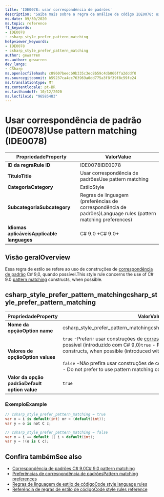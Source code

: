 ```yaml
---
title: 'IDE0078: usar correspondência de padrões'
description: 'Saiba mais sobre a regra de análise de código IDE0078: usar correspondência de padrões'
ms.date: 09/30/2020
ms.topic: reference
f1_keywords:
- IDE0078
- csharp_style_prefer_pattern_matching
helpviewer_keywords:
- IDE0078
- csharp_style_prefer_pattern_matching
author: gewarren
ms.author: gewarren
dev_langs:
- CSharp
ms.openlocfilehash: c89607beecb9b335c3ec8b59c4db066ffa2dddf0
ms.sourcegitcommit: b59237ca4ec763969a0dd775a3f8f39f8c59fe24
ms.translationtype: MT
ms.contentlocale: pt-BR
ms.lasthandoff: 10/12/2020
ms.locfileid: "96585483"
---
```

# <a name="use-pattern-matching-ide0078"></a><span data-ttu-id="7eff4-103">Usar correspondência de padrão (IDE0078)</span><span class="sxs-lookup"><span data-stu-id="7eff4-103">Use pattern matching (IDE0078)</span></span>

|<span data-ttu-id="7eff4-104">Propriedade</span><span class="sxs-lookup"><span data-stu-id="7eff4-104">Property</span></span>|<span data-ttu-id="7eff4-105">Valor</span><span class="sxs-lookup"><span data-stu-id="7eff4-105">Value</span></span>|
|-|-|
| <span data-ttu-id="7eff4-106">**ID da regra**</span><span class="sxs-lookup"><span data-stu-id="7eff4-106">**Rule ID**</span></span> | <span data-ttu-id="7eff4-107">IDE0078</span><span class="sxs-lookup"><span data-stu-id="7eff4-107">IDE0078</span></span> |
| <span data-ttu-id="7eff4-108">**Título**</span><span class="sxs-lookup"><span data-stu-id="7eff4-108">**Title**</span></span> | <span data-ttu-id="7eff4-109">Usar correspondência de padrões</span><span class="sxs-lookup"><span data-stu-id="7eff4-109">Use pattern matching</span></span> |
| <span data-ttu-id="7eff4-110">**Categoria**</span><span class="sxs-lookup"><span data-stu-id="7eff4-110">**Category**</span></span> | <span data-ttu-id="7eff4-111">Estilo</span><span class="sxs-lookup"><span data-stu-id="7eff4-111">Style</span></span> |
| <span data-ttu-id="7eff4-112">**Subcategoria**</span><span class="sxs-lookup"><span data-stu-id="7eff4-112">**Subcategory**</span></span> | <span data-ttu-id="7eff4-113">Regras de linguagem (preferências de correspondência de padrões)</span><span class="sxs-lookup"><span data-stu-id="7eff4-113">Language rules (pattern matching preferences)</span></span> |
| <span data-ttu-id="7eff4-114">**Idiomas aplicáveis**</span><span class="sxs-lookup"><span data-stu-id="7eff4-114">**Applicable languages**</span></span> | <span data-ttu-id="7eff4-115">C# 9.0 +</span><span class="sxs-lookup"><span data-stu-id="7eff4-115">C# 9.0+</span></span> |

## <a name="overview"></a><span data-ttu-id="7eff4-116">Visão geral</span><span class="sxs-lookup"><span data-stu-id="7eff4-116">Overview</span></span>

<span data-ttu-id="7eff4-117">Essa regra de estilo se refere ao uso de construções de [correspondência de padrão](../../../csharp/whats-new/csharp-9.md#pattern-matching-enhancements) C# 9,0, quando possível.</span><span class="sxs-lookup"><span data-stu-id="7eff4-117">This style rule concerns the use of C# 9.0 [pattern matching](../../../csharp/whats-new/csharp-9.md#pattern-matching-enhancements) constructs, when possible.</span></span>

## <a name="csharp_style_prefer_pattern_matching"></a><span data-ttu-id="7eff4-118">csharp_style_prefer_pattern_matching</span><span class="sxs-lookup"><span data-stu-id="7eff4-118">csharp_style_prefer_pattern_matching</span></span>

|<span data-ttu-id="7eff4-119">Propriedade</span><span class="sxs-lookup"><span data-stu-id="7eff4-119">Property</span></span>|<span data-ttu-id="7eff4-120">Valor</span><span class="sxs-lookup"><span data-stu-id="7eff4-120">Value</span></span>|
|-|-|
| <span data-ttu-id="7eff4-121">**Nome da opção**</span><span class="sxs-lookup"><span data-stu-id="7eff4-121">**Option name**</span></span> | <span data-ttu-id="7eff4-122">csharp_style_prefer_pattern_matching</span><span class="sxs-lookup"><span data-stu-id="7eff4-122">csharp_style_prefer_pattern_matching</span></span> |
| <span data-ttu-id="7eff4-123">**Valores de opção**</span><span class="sxs-lookup"><span data-stu-id="7eff4-123">**Option values**</span></span> | <span data-ttu-id="7eff4-124">`true` -Preferir usar construções de [correspondência de padrões](../../../csharp/whats-new/csharp-9.md#pattern-matching-enhancements) , quando possível (introduzido com C# 9,0)</span><span class="sxs-lookup"><span data-stu-id="7eff4-124">`true` - Prefer to use [pattern matching](../../../csharp/whats-new/csharp-9.md#pattern-matching-enhancements) constructs, when possible (introduced with C# 9.0)</span></span><br /><br /><span data-ttu-id="7eff4-125">`false` -Não prefira usar construções de correspondência de padrões.</span><span class="sxs-lookup"><span data-stu-id="7eff4-125">`false` - Do not prefer to use pattern matching constructs.</span></span> |
| <span data-ttu-id="7eff4-126">**Valor da opção padrão**</span><span class="sxs-lookup"><span data-stu-id="7eff4-126">**Default option value**</span></span> | `true` |

### <a name="example"></a><span data-ttu-id="7eff4-127">Exemplo</span><span class="sxs-lookup"><span data-stu-id="7eff4-127">Example</span></span>

```csharp
// csharp_style_prefer_pattern_matching = true
var x = i is default(int) or > (default(int));
var y = o is not C c;

// csharp_style_prefer_pattern_matching = false
var x = i == default || i > default(int);
var y = !(o is C c);
```

## <a name="see-also"></a><span data-ttu-id="7eff4-128">Confira também</span><span class="sxs-lookup"><span data-stu-id="7eff4-128">See also</span></span>

- [<span data-ttu-id="7eff4-129">Correspondência de padrões C# 9,0</span><span class="sxs-lookup"><span data-stu-id="7eff4-129">C# 9.0 pattern matching</span></span>](../../../csharp/whats-new/csharp-9.md#pattern-matching-enhancements)
- [<span data-ttu-id="7eff4-130">Preferências de correspondência de padrões</span><span class="sxs-lookup"><span data-stu-id="7eff4-130">Pattern matching preferences</span></span>](pattern-matching-preferences.md)
- [<span data-ttu-id="7eff4-131">Regras de linguagem de estilo de código</span><span class="sxs-lookup"><span data-stu-id="7eff4-131">Code style language rules</span></span>](language-rules.md)
- [<span data-ttu-id="7eff4-132">Referência de regras de estilo de código</span><span class="sxs-lookup"><span data-stu-id="7eff4-132">Code style rules reference</span></span>](index.md)
